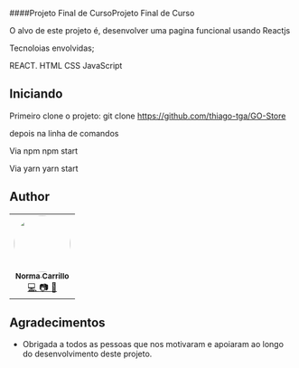 ####Projeto Final de CursoProjeto Final de Curso

O alvo de este projeto é, desenvolver uma pagina funcional usando Reactjs

Tecnoloias envolvidas;

REACT.
HTML
CSS
JavaScript

## Iniciando

Primeiro clone o projeto:
git clone https://github.com/thiago-tga/GO-Store

depois na linha de comandos

Via npm
npm start

Via yarn
yarn start

## Author

<table>
  <tr>
      <td align="center">
      <a href="https://github.com/ncarrillo79"><img style="border-radius: 50%;" src="https://avatars.githubusercontent.com/u/52607084?v=4" width="100px;" alt=""/><br /><sub><b>Norma Carrillo</b></sub>
      </a>
      <br />
      <a href="https://github.com/ncarrillo79" title="GitHub">💻
      <a href="https://www.instagram.com/carrinorma/" title="instagram">📷
      <a href="https://www.linkedin.com/in/norma-carrillo-0280983b/" title="linkedin">💼
      </a>
      </td>
         </tr>
</table>

## Agradecimentos

- Obrigada a todos as pessoas que nos motivaram e apoiaram ao longo do desenvolvimento deste projeto.
